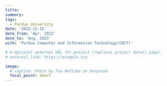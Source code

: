 ```yaml
---
title: 
summary: 
tags:
  - Purdue University
date: '2022-12-15'
date_from: 'Apr. 2022'
date_to: 'Aug. 2023'
with: 'Purdue Computer and Information Technology(CNIT)'

# # Optional external URL for project (replaces project detail page).
# external_link: https://example.org

image:
  # caption: Photo by Toa Heftiba on Unsplash
  focal_point: Smart
---
```


